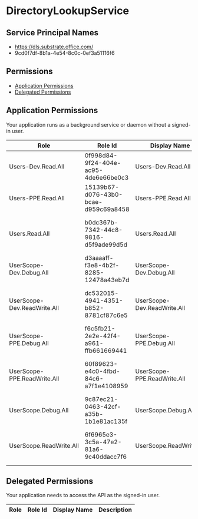 # DirectoryLookupService
## Service Principal Names
- https://dls.substrate.office.com/
- 9cd0f7df-8b1a-4e54-8c0c-0ef3a51116f6

 ## Permissions
- [Application Permissions](#application-permissions)
- [Delegated Permissions](#delegated-permissions)

## Application Permissions
Your application runs as a background service or daemon without a signed-in user.

| Role | Role Id | Display Name | Description |
|---|---|---|---|
| Users-Dev.Read.All | 0f998d84-9f24-404e-ac95-4de6e66be0c3 | Users-Dev.Read.All | This allows app to access test tenant data |
| Users-PPE.Read.All | 15139b67-d076-43b0-bcae-d959c69a8458 | Users-PPE.Read.All | This allows app to access PPE tenant data |
| Users.Read.All | b0dc367b-7342-44c8-9816-d5f9ade99d5d | Users.Read.All | This allows app to access prod user profile |
| UserScope-Dev.Debug.All | d3aaaaff-f3e8-4b2f-8285-12478a43eb7d | UserScope-Dev.Debug.All | Allows calling debugging APIs |
| UserScope-Dev.ReadWrite.All | dc532015-4941-4351-b852-8781cf87c6e5 | UserScope-Dev.ReadWrite.All | This allows app to run test tenant userscope in DLS |
| UserScope-PPE.Debug.All | f6c5fb21-2e2e-42f4-a961-ffb661669441 | UserScope-PPE.Debug.All | Allows calling debugging APIs |
| UserScope-PPE.ReadWrite.All | 60f89623-e4c0-4fbd-84c6-a7f1e4108959 | UserScope-PPE.ReadWrite.All | This allows app to run ppe tenant userscope in DLS |
| UserScope.Debug.All | 9c87ec21-0463-42cf-a35b-1b1e81ac135f | UserScope.Debug.All | Allows calling debugging APIs |
| UserScope.ReadWrite.All | 6f6965e3-3c5a-47e2-81a6-9c40ddacc7f6 | UserScope.ReadWrite.All | This allows app to run prod tenant userscope in DLS |

## Delegated Permissions
Your application needs to access the API as the signed-in user. 

| Role | Role Id | Display Name | Description |
|---|---|---|---|

